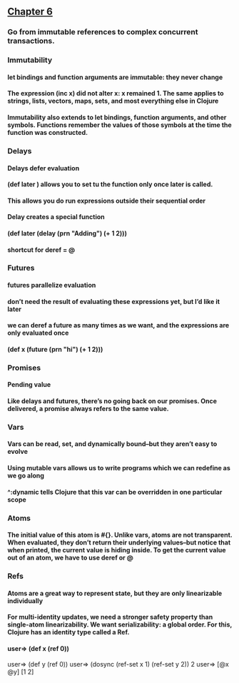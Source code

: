## [Chapter 6](https://aphyr.com/posts/306-clojure-from-the-ground-up-state)
### Go from immutable references to complex concurrent transactions.
### Immutability
#### let bindings and function arguments are immutable: they never change
#### The expression (inc x) did not alter x: x remained 1. The same applies to strings, lists, vectors, maps, sets, and most everything else in Clojure
#### Immutability also extends to let bindings, function arguments, and other symbols. Functions remember the values of those symbols at the time the function was constructed.
### Delays
#### Delays defer evaluation
#### (def later  ) allows you to set tu the function only once later is called.
#### This allows you do run expressions outside their sequential order
#### Delay creates a special function
#### (def later (delay (prn "Adding") (+ 1 2)))
#### shortcut for deref = @
### Futures
#### futures parallelize evaluation
#### don’t need the result of evaluating these expressions yet, but I’d like it later
#### we can deref a future as many times as we want, and the expressions are only evaluated once
#### (def x (future (prn "hi") (+ 1 2)))
### Promises
#### Pending value
#### Like delays and futures, there’s no going back on our promises. Once delivered, a promise always refers to the same value.
### Vars
#### Vars can be read, set, and dynamically bound–but they aren’t easy to evolve
#### Using mutable vars allows us to write programs which we can redefine as we go along
#### ^:dynamic tells Clojure that this var can be overridden in one particular scope
### Atoms
#### The initial value of this atom is #{}. Unlike vars, atoms are not transparent. When evaluated, they don’t return their underlying values–but notice that when printed, the current value is hiding inside. To get the current value out of an atom, we have to use deref or @
### Refs
#### Atoms are a great way to represent state, but they are only linearizable individually
#### For multi-identity updates, we need a stronger safety property than single-atom linearizability. We want serializability: a global order. For this, Clojure has an identity type called a Ref.
#### user=> (def x (ref 0))
user=> (def y (ref 0))
user=> (dosync
         (ref-set x 1)
         (ref-set y 2))
2
user=> [@x @y]
[1 2]
